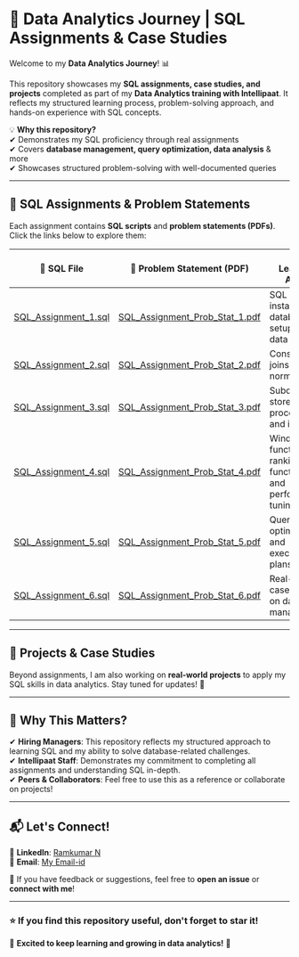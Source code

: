 # 🚀 Data Analytics Journey | SQL Assignments & Case Studies  

Welcome to my **Data Analytics Journey**! 📊  

This repository showcases my **SQL assignments, case studies, and projects** completed as part of my **Data Analytics training with Intellipaat**. It reflects my structured learning process, problem-solving approach, and hands-on experience with SQL concepts.  

💡 **Why this repository?**  
✔ Demonstrates my SQL proficiency through real assignments  
✔ Covers **database management, query optimization, data analysis** & more  
✔ Showcases structured problem-solving with well-documented queries  

---

## 📌 SQL Assignments & Problem Statements  

Each assignment contains **SQL scripts** and **problem statements (PDFs)**. Click the links below to explore them:  

| 📄 SQL File | 📑 Problem Statement (PDF) | Key Learning Areas |
|------------|---------------------------|---------------------|
| [SQL_Assignment_1.sql](https://github.com/RamkumarN-22/Data-Analytics-Journey/blob/main/Assignments/Assignment_01/SQL_Assignment_1.sql) | [SQL_Assignment_Prob_Stat_1.pdf](https://github.com/RamkumarN-22/Data-Analytics-Journey/blob/main/Assignments/Assignment_01/SQL_Assignment_Prob_Stat_1.pdf) | SQL installation, database setup, and data types |
| [SQL_Assignment_2.sql](https://github.com/RamkumarN-22/Data-Analytics-Journey/blob/main/Assignments/Assignment_02/SQL_Assignment_2.sql) | [SQL_Assignment_Prob_Stat_2.pdf](https://github.com/RamkumarN-22/Data-Analytics-Journey/blob/main/Assignments/Assignment_02/SQL_Assignment_Prob_Stat_2.pdf) | Constraints, joins, and normalization |
| [SQL_Assignment_3.sql](https://github.com/RamkumarN-22/Data-Analytics-Journey/blob/main/Assignments/Assignment_03/SQl_Assignment_3.sql) | [SQL_Assignment_Prob_Stat_3.pdf](https://github.com/RamkumarN-22/Data-Analytics-Journey/blob/main/Assignments/Assignment_03/SQL_Assignment_Prob_Stat_3.pdf) | Subqueries, stored procedures, and indexing |
| [SQL_Assignment_4.sql](https://github.com/RamkumarN-22/Data-Analytics-Journey/blob/main/Assignments/Assignment_04/SQL_Assignment_4.sql) | [SQL_Assignment_Prob_Stat_4.pdf](https://github.com/RamkumarN-22/Data-Analytics-Journey/blob/main/Assignments/Assignment_04/SQL_Assignment_Prob_Stat_4.pdf) | Window functions, ranking functions, and performance tuning |
| [SQL_Assignment_5.sql](https://github.com/RamkumarN-22/Data-Analytics-Journey/blob/main/Assignments/Assignment_05/SQL_Assignment_5.sql) | [SQL_Assignment_Prob_Stat_5.pdf](https://github.com/RamkumarN-22/Data-Analytics-Journey/blob/main/Assignments/Assignment_05/SQL_Assignment_Prob_Stat_5.pdf) | Query optimization and execution plans |
| [SQL_Assignment_6.sql](https://github.com/RamkumarN-22/Data-Analytics-Journey/blob/main/Assignments/Assignment_06/SQL_Assignment_6.sql) | [SQL_Assignment_Prob_Stat_6.pdf](https://github.com/RamkumarN-22/Data-Analytics-Journey/blob/main/Assignments/Assignment_06/SQL_Assignment_Prob_Stat_6.pdf) | Real-world case study on database management |

---

## 📂 Projects & Case Studies  

Beyond assignments, I am also working on **real-world projects** to apply my SQL skills in data analytics. Stay tuned for updates! 🚀  

---

## 📢 Why This Matters?  

✔ **Hiring Managers**: This repository reflects my structured approach to learning SQL and my ability to solve database-related challenges.  
✔ **Intellipaat Staff**: Demonstrates my commitment to completing all assignments and understanding SQL in-depth.  
✔ **Peers & Collaborators**: Feel free to use this as a reference or collaborate on projects!  

---

## 📬 Let's Connect!  

💼 **LinkedIn**: [Ramkumar N](https://www.linkedin.com/in/ramkumar-n-17aa12232?lipi=urn%3Ali%3Apage%3Ad_flagship3_profile_view_base_contact_details%3BMBdyTamLTc2ApYmC6xQRzg%3D%3D)  
📧 **Email**: [My Email-id](ram56star@gmail.com)  

🔹 If you have feedback or suggestions, feel free to **open an issue** or **connect with me**!  

---

### ⭐ If you find this repository useful, don't forget to **star** it!  

🚀 **Excited to keep learning and growing in data analytics!** 🎯  
